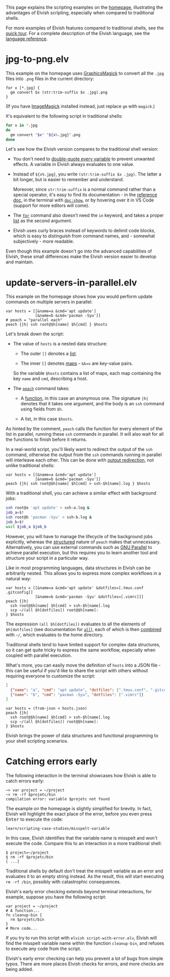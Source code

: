 <!-- toc number-sections -->

This page explains the scripting examples on the [homepage](../), illustrating
the advantages of Elvish scripting, especially when compared to traditional
shells.

For more examples of Elvish features compared to traditional shells, see the
[quick tour](tour.html). For a complete description of the Elvish language, see
the [language reference](../ref/language.html).

# jpg-to-png.elv

This example on the homepage uses
[GraphicsMagick](http://www.graphicsmagick.org) to convert all the `.jpg` files
into `.png` files in the current directory:

```elvish jpg-to-png.elv
for x [*.jpg] {
  gm convert $x (str:trim-suffix $x .jpg).png
}
```

(If you have [ImageMagick](https://imagemagick.org) installed instead, just
replace `gm` with `magick`.)

It's equivalent to the following script in traditional shells:

```sh jpg-to-png.sh
for x in *.jpg
do
  gm convert "$x" "${x%.jpg}".png
done
```

Let's see how the Elvish version compares to the traditional shell version:

-   You don't need to
    [double-quote every variable](https://www.shellcheck.net/wiki/SC2086) to
    prevent unwanted effects. A variable in Elvish always evaluates to one
    value.

-   Instead of `${x%.jpg}`, you write `(str:trim-suffix $x .jpg)`. The latter a
    bit longer, but is easier to remember and understand.

    Moreover, since `str:trim-suffix` is a normal command rather than a special
    operator, it's easy to find its documentation - in the
    [reference doc](../ref/str.html#str:trim-suffix), in the terminal with
    [`doc:show`](../ref/doc.html#doc:show), or by hovering over it in VS Code
    (support for more editors will come).

-   The [`for`](../ref/language.html#for) command also doesn't need the `in`
    keyword, and takes a proper [list](../ref/language.html#list) as the second
    argument.

-   Elvish uses curly braces instead of keywords to delimit code blocks, which
    is easy to distinguish from command names, and - somewhat subjectively -
    more readable.

Even though this example doesn't go into the advanced capabilities of Elvish,
these small differences make the Elvish version easier to develop and maintain.

# update-servers-in-parallel.elv

This example on the homepage shows how you would perform update commands on
multiple servers in parallel:

```elvish update-servers-in-parallel.elv
var hosts = [[&name=a &cmd='apt update']
             [&name=b &cmd='pacman -Syu']]
# peach = "parallel each"
peach {|h| ssh root@$h[name] $h[cmd] } $hosts
```

Let's break down the script:

-   The value of `hosts` is a nested data structure:

    -   The outer `[]` denotes a [list](../ref/language.html#list).

    -   The inner `[]` denotes [maps](../ref/language.html#map) - `&k=v` are
        key-value pairs.

    So the variable `$hosts` contains a list of maps, each map containing the
    key `name` and `cmd`, describing a host.

-   The [`peach`](../ref/builtin.html#peach) command takes:

    -   A [function](../ref/language.html#function), in this case an anonymous
        one. The signature `|h|` denotes that it takes one argument, and the
        body is an `ssh` command using fields from `$h`.

    -   A list, in this case `$hosts`.

As hinted by the comment, `peach` calls the function for every element of the
list in parallel, running these `ssh` commands in parallel. It will also wait
for all the functions to finish before it returns.

In a real-world script, you'll likely want to redirect the output of the `ssh`
command, otherwise the output from the `ssh` commands running in parallel will
interleave each other. This can be done with
[output redirection](../ref/language.html#redirection), not unlike traditional
shells:

```elvish update-servers-in-parallel-v2.elv
var hosts = [[&name=a &cmd='apt update']
             [&name=b &cmd='pacman -Syu']]
peach {|h| ssh root@$h[name] $h[cmd] > ssh-$h[name].log } $hosts
```

With a traditional shell, you can achieve a similar effect with background jobs:

```sh update-servers-in-parallel.sh
ssh root@a 'apt update' > ssh-a.log &
job_a=$!
ssh root@b 'pacman -Syu' > ssh-b.log &
job_b=$!
wait $job_a $job_b
```

However, you will have to manage the lifecycle of the background jobs
explicitly, whereas the
[structured](https://en.wikipedia.org/wiki/Structured_concurrency) nature of
`peach` makes that unnecessary. Alternatively, you can use external commands
such as [GNU Parallel](https://www.gnu.org/software/parallel/) to achieve
parallel execution, but this requires you to learn another tool and structure
your script in a particular way.

Like in most programming languages, data structures in Elvish can be arbitrarily
nested. This allows you to express more complex workflows in a natural way:

```elvish update-servers-in-parallel-v3.elv
var hosts = [[&name=a &cmd='apt update' &dotfiles=[.tmux.conf .gitconfig]]
             [&name=b &cmd='pacman -Syu' &dotfiles=[.vimrc]]]
peach {|h|
  ssh root@$h[name] $h[cmd] > ssh-$h[name].log
  scp ~/(all $h[dotfiles]) root@$h[name]:
} $hosts
```

The expression `(all $h[dotfiles])` evaluates to all the elements of
`$h[dotfiles]` (see documentation for [`all`](../ref/builtin.html#all)), each of
which is then [combined](../ref/language.html#compounding) with `~/`, which
evaluates to the home directory.

Traditional shells tend to have limited support for complex data structures, so
it can get quite tricky to express the same workflow, especially when coupled
with parallel execution.

What's more, you can easily move the definition of `hosts` into a JSON file -
this can be useful if you'd like to share the script with others without
requiring everyone to customize the script:

```json hosts.json
[
  {"name": "a", "cmd": "apt update", "dotfiles": [".tmux.conf", ".gitconfig"]},
  {"name": "b", "cmd": "pacman -Syu", "dotfiles": [".vimrc"]}
]
```

```elvish update-servers-in-parallel-v4.elv
var hosts = (from-json < hosts.json)
peach {|h|
  ssh root@$h[name] $h[cmd] > ssh-$h[name].log
  scp ~/(all $h[dotfiles]) root@$h[name]:
} $hosts
```

Elvish brings the power of data structures and functional programming to your
shell scripting scenarios.

# Catching errors early

The following interaction in the terminal showcases how Elvish is able to catch
errors early:

```elvish-transcript Terminal: elvish
~> var project = ~/project
~> rm -rf $projetc/bin
compilation error: variable $projetc not found
```

The example on the homepage is slightly simplified for brevity. In fact, Elvish
will highlight the exact place of the error, before you even press
<kbd>Enter</kbd> to execute the code:

```ttyshot Terminal: elvish
learn/scripting-case-studies/misspelt-variable
```

In this case, Elvish identifies that the variable name is misspelt and won't
execute the code. Compare this to an interaction in a more traditional shell:

```sh-transcript Terminal: sh
$ project=~/project
$ rm -rf $projetc/bin
[ ...]
```

Traditional shells by default don't treat the misspelt variable as an error and
evaluates it to an empty string instead. As the result, this will start
executing `rm -rf /bin`, possibly with catastrophic consequences.

Elvish's early error checking extends beyond terminal interactions, for example,
suppose you have the following script:

```elvish script-with-error.elv
var project = ~/project
# A function...
fn cleanup-bin {
  rm $projetc/bin
}
# More code...
```

If you try to run this script with `elvish script-with-error.elv`, Elvish will
find the misspelt variable name within the function `cleanup-bin`, and refuses
to execute any code from the script.

Elvish's early error checking can help you prevent a lot of bugs from simple
typos. There are more places Elvish checks for errors, and more checks are being
added.
